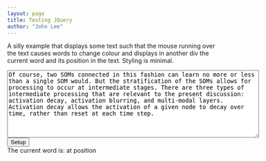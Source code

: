 ```yaml
---
layout: page
title: Testing JQuery
author: "John Lee"
---
```


A silly example that displays some text such that the mouse running over the text causes words to change colour and displays in another div the current word and its position in the text. Styling is minimal.

<div id="maindiv">
<!-- Textarea containing arbitrary text; the user can paste something else into this textarea if they want -->
<textarea rows="10" cols="70" id="wordarea">
Of course, two SOMs connected in this fashion can learn no more or less than a single SOM would. But the stratification of the SOMs allows for processing to occur at intermediate stages. There are three types of intermediate processing that are relevant to the present discussion: activation decay, activation blurring, and multi-modal layers. Activation decay allows the activation of a given node to decay over time, rather than reset at each time step.
</textarea>
<br />
<input type=button onclick="setupWords()" value="Setup">	<!-- Button that will call setupWords() when clicked -->
</div>
<!-- div that will be hidden except when the mouse is over a word in the text -->
<div id="div2">The current word is: <span id="wddiv"></span> at position <span id="posdiv"></span></div>

<script>

function setupWords()
{
	var words = $("#wordarea").val();	// Gets the value (text content) of the textarea

	// Here we split the string of words up into an array of individual words
	var wordsArray = words.split(" ");

	// Throw away the words, because we're going to rebuild this string with some added HTML
	words = "";

	// Loop through the array of words ...
	for (var i=0; i < wordsArray.length; i++ ) {
		// put span tag around each word, including a unique id and class 'word'
		wordsArray[i] = "<span class='word' id='wd"+i+"'>"+wordsArray[i]+"</span>";
		// and now stick these back together into a single string again
		words = words+wordsArray[i]+" ";
	}

	// Show the resulting HTML string on the error console, just as a diagnostic
	console.log("words is ", words);


	// Note this is exactly equivalent to:  document.getElementById("maindiv").innerHTML=words;
	$("#maindiv").html(words);

	setupjQ();
}


function setupjQ()
{
	$(".word").mouseenter(function(){	// what to do if the mouse enters one of the span elements (class is word)
		$(this).css("color","red");		// turn this element, that the mouse has entered, red
		$("#wddiv").html($(this).html());	// put the innerHTML of this element (a word) into wddiv
		  // Get the id attribute of this element (e.g. "wd27"), take off the first two characters ("wd"),
		  // then put the remainder (e.g. "27") into the innerHTML of posdiv
		$("#posdiv").html($(this).attr("id").substring(2));
		$("#div2").show();		// show div2 element
	});

	$(".word").mouseleave(function(){	// what to do when the mouse leaves the span element
		$(this).css("color","blue");
		$("#div2").hide();
	});
}

$(document).ready(function(){
	$("#div2").hide();		// hide div2 element as soon as document is ready (on page load)
});
</script>
